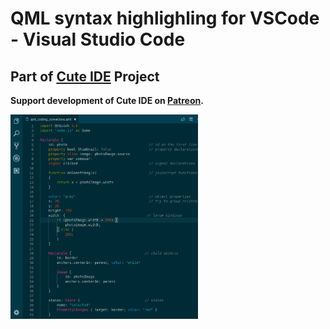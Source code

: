 # QML syntax highlighling for VSCode - Visual Studio Code

## Part of [Cute IDE](https://www.cutetee.it) Project

**Support development of Cute IDE on [Patreon](https://www.patreon.com/cutetee).**

<img width="300" src="https://raw.githubusercontent.com/cutetee/qml/master/images/solarized_dark.png" data-canonical-src="https://raw.githubusercontent.com/cutetee/qml/master/images/solarized_dark.png" />